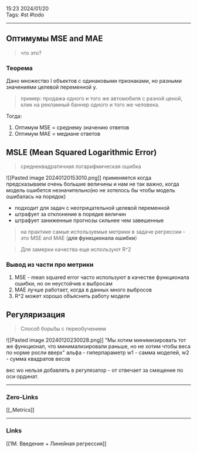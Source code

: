 15:23     2024/01/20    
Tags: #st #todo  
____
## Оптимумы MSE and MAE
> что это?

### Теорема
Дано множество l объектов с одинаковыми признаками, но разными значениями целевой переменной y.
> пример: продажа одного и того же автомобиля с разной ценой, клик на рекламный баннер одного и того же человека.

Тогда:
1. Оптимум MSE = среднему значению ответов
2. Оптимум MAE = медиане ответов

## MSLE (Mean Squared Logarithmic Error)
> среднеквадратичная логарифмическая ошибка

![[Pasted image 20240120153010.png]]
применяется когда предсказываем очень большие величины и нам не так важно, когда модель ошибется незначительно(но не хотелось бы чтобы модель ошибалась на порядок)

- подходит для задач с неотрицательной целевой переменной
- штрафует за отклонение в порядке величин
- штрафует заниженные прогнозы сильнее чем завешенные

> на практике самые используемые метрики в задаче регрессии - это MSE and MAE (**для функционала ошибки**)

> Для замерки качества еще используют R^2

### Вывод из части про метрики
1. MSE - mean squared error
   часто используют в качестве функционала ошибки, но он неустойчив к выбросам
2. MAE лучше работает, когда в данных много выбросов
3. R^2 может хорошо объяснить работу модели 
## Регуляризация
> Способ борьбы с переобучением

![[Pasted image 20240120230028.png]]
"Мы хотим минимизировать тот же функционал, что минимализировали раньше, но не хотим чтобы веса по норме росли вверх"
альфа - гиперпараметр
w1 - самма моделей, w2 - сумма квадратов весов

вес wo нельзя добавлять в регулязатор - от отвечает за смещение по оси ординат.


____
### Zero-Links
[[_Metrics]]
____
### Links
[[1M. Введение + Линейная регрессия]]